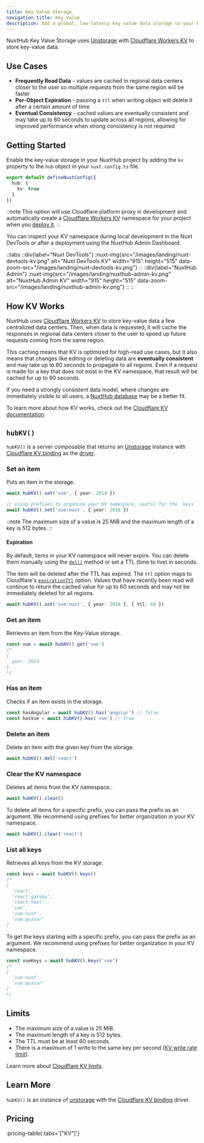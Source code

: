 ```yaml
---
title: Key Value Storage
navigation.title: Key Value
description: Add a global, low-latency key-value data storage to your Nuxt application.
---
```

NuxtHub Key Value Storage uses [Unstorage](https://unstorage.unjs.io) with [Cloudflare Workers KV](https://developers.cloudflare.com/kv) to store key-value data.


## Use Cases
- **Frequently Read Data** - values are cached in regional data centers closer to the user so multiple requests from the same region will be faster
- **Per-Object Expiration** - passing a `ttl` when writing object will delete it after a certain amount of time
- **Eventual Consistency** - cached values are eventually consistent and may take up to 60 seconds to update across all regions, allowing for improved performance when strong consistency is not required

## Getting Started

Enable the key-value storage in your NuxtHub project by adding the `kv` property to the `hub` object in your `nuxt.config.ts` file.

```ts [nuxt.config.ts]
export default defineNuxtConfig({
  hub: {
    kv: true
  }
})
```

::note
This option will use Cloudflare platform proxy in development and automatically create a [Cloudflare Workers KV](https://developers.cloudflare.com/kv) namespace for your project when you [deploy it](/docs/getting-started/deploy).
::

You can inspect your KV namespace during local development in the Nuxt DevTools or after a deployment using the NuxtHub Admin Dashboard.

::tabs
::div{label="Nuxt DevTools"}
:nuxt-img{src="/images/landing/nuxt-devtools-kv.png" alt="Nuxt DevTools KV" width="915" height="515" data-zoom-src="/images/landing/nuxt-devtools-kv.png"}
::
::div{label="NuxtHub Admin"}
:nuxt-img{src="/images/landing/nuxthub-admin-kv.png" alt="NuxtHub Admin KV" width="915" height="515" data-zoom-src="/images/landing/nuxthub-admin-kv.png"}
::
::

## How KV Works

NuxtHub uses [Cloudflare Workers KV](https://developers.cloudflare.com/kv) to store key-value data a few centralized data
centers. Then, when data is requested, it will cache the responses in regional data centers closer to the user to speed up future requests coming from the same region. 

This caching means that KV is optimized for high-read use cases, but it also means that changes like editing or deleting data are **eventually consistent** and may take up to 60 seconds to propagate to all regions. Even if a request is made for a key that does not exist in the KV namespace, that result will be cached for up to 60 seconds.

If you need a strongly consistent data model, where changes are immediately visible to all users, a [NuxtHub database](/docs/features/database) may be a better fit. 

To learn more about how KV works, check out the [Cloudflare KV documentation](https://developers.cloudflare.com/kv/concepts/how-kv-works/).

## `hubKV()`

`hubKV()` is a server composable that returns an [Unstorage](https://unstorage.unjs.io) instance with [Cloudflare KV binding](https://unstorage.unjs.io/drivers/cloudflare#cloudflare-kv-binding) as the [driver](https://unstorage.unjs.io/drivers/cloudflare).


### Set an item

Puts an item in the storage.

```ts
await hubKV().set('vue', { year: 2014 })

// using prefixes to organize your KV namespace, useful for the `keys` operation
await hubKV().set('vue:nuxt', { year: 2016 })
```

::note
The maximum size of a value is 25 MiB and the maximum length of a key is 512 bytes.
::

#### Expiration

By default, items in your KV namespace will never expire. You can delete them manually using the [`del()`](#delete-an-item) method or set a TTL (time to live) in seconds.

The item will be deleted after the TTL has expired. The `ttl` option maps to Cloudflare's [`expirationTtl`](https://developers.cloudflare.com/kv/api/write-key-value-pairs/#reference) option. Values that have recently been read will continue to return the cached value for up to 60 seconds and may not be immediately deleted for all regions. 

```ts
await hubKV().set('vue:nuxt', { year: 2016 }, { ttl: 60 })
```

<!--
### Metadata

You can also set metadata on the item.

```ts
await hubKV().set('vue', { year: 2024 }, {
  metadata: {
    author: 'Evan You'
  }
})
```
-->


### Get an item

Retrieves an item from the Key-Value storage.

```ts
const vue = await hubKV().get('vue')
/*
{
  year: 2014
}
*/
```


### Has an item

Checks if an item exists in the storage.

```ts
const hasAngular = await hubKV().has('angular') // false
const hasVue = await hubKV().has('vue') // true
```

### Delete an item

Delete an item with the given key from the storage.

```ts
await hubKV().del('react')
```

### Clear the KV namespace

Deletes all items from the KV namespace..

```ts
await hubKV().clear()
```

To delete all items for a specific prefix, you can pass the prefix as an argument. We recommend using prefixes for better organization in your KV namespace.

```ts
await hubKV().clear('react')
```

### List all keys

Retrieves all keys from the KV storage.

```ts
const keys = await hubKV().keys()
/*
[
  'react',
  'react:gatsby',
  'react:next',
  'vue',
  'vue:nuxt',
  'vue:quasar'
]
```

To get the keys starting with a specific prefix, you can pass the prefix as an argument. We recommend using prefixes for better organization in your KV namespace.

```ts
const vueKeys = await hubKV().keys('vue')
/*
[
  'vue:nuxt',
  'vue:quasar'
]
*/
```

## Limits

- The maximum size of a value is 25 MiB.
- The maximum length of a key is 512 bytes.
- The TTL must be at least 60 seconds.
- There is a maximum of 1 write to the same key per second ([KV write rate limit](https://developers.cloudflare.com/kv/api/write-key-value-pairs/#limits-to-kv-writes-to-the-same-key)).
<!-- - The maximum size of the metadata is 1024 bytes. -->

Learn more about [Cloudflare KV limits](https://developers.cloudflare.com/kv/platform/limits/).

## Learn More

`hubKV()` is an instance of [unstorage](https://unstorage.unjs.io/guide#interface) with the [Cloudflare KV binding](https://unstorage.unjs.io/drivers/cloudflare#cloudflare-kv-binding) driver.

## Pricing

:pricing-table{:tabs='["KV"]'}
